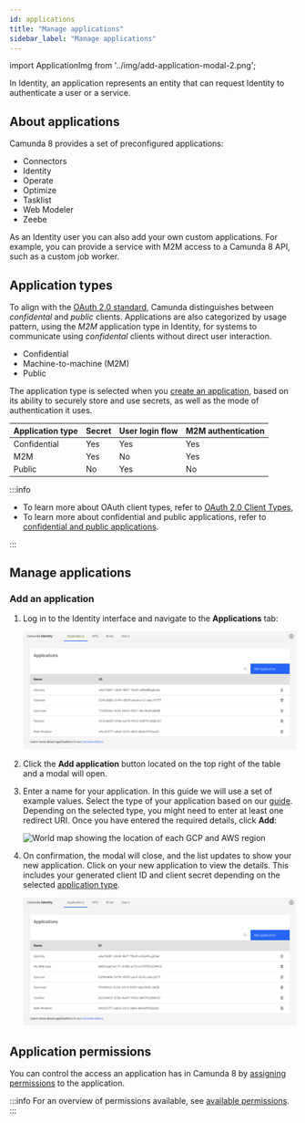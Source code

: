 ```yaml
---
id: applications
title: "Manage applications"
sidebar_label: "Manage applications"
---
```


import ApplicationImg from '../img/add-application-modal-2.png';

In Identity, an application represents an entity that can request Identity to authenticate a user or a service.

## About applications

Camunda 8 provides a set of preconfigured applications:

- Connectors
- Identity
- Operate
- Optimize
- Tasklist
- Web Modeler
- Zeebe

As an Identity user you can also add your own custom applications. For example, you can provide a service with M2M access to a Camunda 8 API, such as a custom job worker.

## Application types

To align with the [OAuth 2.0 standard](https://oauth.net/2/client-types/), Camunda distinguishes between _confidental_ and _public_ clients. Applications are also categorized by usage pattern, using the _M2M_ application type in Identity, for systems to communicate using _confidental_ clients without direct user interaction.

- Confidential
- Machine-to-machine (M2M)
- Public

The application type is selected when you [create an application](#add-an-application), based on its ability to securely store and use secrets, as well as the mode of authentication it uses.

| Application type | Secret | User login flow | M2M authentication |
| :--------------- | :----- | :-------------- | :----------------- |
| Confidential     | Yes    | Yes             | Yes                |
| M2M              | Yes    | No              | Yes                |
| Public           | No     | Yes             | No                 |

:::info

- To learn more about OAuth client types, refer to [OAuth 2.0 Client Types](https://oauth.net/2/client-types/),
- To learn more about confidential and public applications, refer to [confidential and public applications](https://auth0.com/docs/get-started/applications/confidential-and-public-applications).

:::

## Manage applications

### Add an application

1. Log in to the Identity interface and navigate to the **Applications** tab:

   ![add-application-tab](../img/add-application-tab.png)

2. Click the **Add application** button located on the top right of the table and a modal will open.

3. Enter a name for your application. In this guide we will use a set of example values. Select the type of your application based on our [guide](/self-managed/identity/application-user-group-role-management/applications.md#types-of-applications). Depending on the selected type, you might need to enter at least one redirect URI. Once you have entered the required details, click **Add**:

   <img src={ApplicationImg} alt="World map showing the location of each GCP and AWS region" class="img-600"/>

4. On confirmation, the modal will close, and the list updates to show your new application. Click on your new application to view the details. This includes your generated client ID and client secret depending on the selected [application type](/self-managed/identity/application-user-group-role-management/applications.md#application-types).

   ![add-application-refreshed-table](../img/add-application-refreshed-table.png)

## Application permissions

You can control the access an application has in Camunda 8 by [assigning permissions](/self-managed/identity/access-management/manage-permissions.md#assign-a-permission-to-an-application) to the application.

:::info
For an overview of permissions available, see [available permissions](/self-managed/identity/access-management/access-management-overview.md#permissions).
:::
